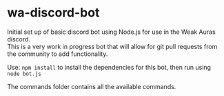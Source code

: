 # wa-discord-bot
Initial set up of basic discord bot using Node.js for use in the Weak Auras discord.  
This is a very work in progress bot that will allow for git pull requests from the community to add functionality.

Use: `npm install` to install the dependencies for this bot, then run using `node bot.js`

The commands folder contains all the available commands.
